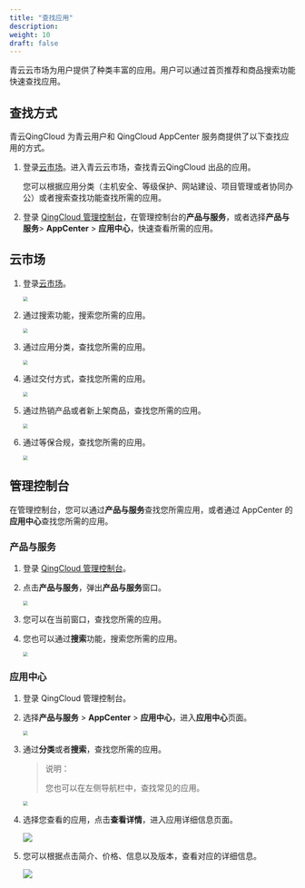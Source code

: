 ```yaml
---
title: "查找应用"
description: 
weight: 10
draft: false
---
```


青云云市场为用户提供了种类丰富的应用。用户可以通过首页推荐和商品搜索功能快速查找应用。

## 查找方式

青云QingCloud 为青云用户和 QingCloud AppCenter 服务商提供了以下查找应用的方式。

1. 登录[云市场](https://marketplace.qingcloud.com/)。进入青云云市场，查找青云QingCloud 出品的应用。

   您可以根据应用分类（主机安全、等级保护、网站建设、项目管理或者协同办公）或者搜索查找功能查找所需的应用。

2. 登录 [QingCloud 管理控制台](https://console.qingcloud.com/)，在管理控制台的**产品与服务**，或者选择**产品与服务**> **AppCenter** > **应用中心**，快速查看所需的应用。

## 云市场

1. 登录[云市场](https://marketplace.qingcloud.com/)。

   <img src="../../_images/um_cloud_market.png" style="zoom:50%;" />

2. 通过搜索功能，搜索您所需的应用。

   <img src="../../_images/um_find_function.png" style="zoom:50%;" />

3. 通过应用分类，查找您所需的应用。

   <img src="../../_images/um_app_classification.png" style="zoom:50%;" />

4. 通过交付方式，查找您所需的应用。

   <img src="../../_images/um_app_payment.png" style="zoom:50%;" />

5. 通过热销产品或者新上架商品，查找您所需的应用。

   <img src="../../_images/um_hot_app.png" style="zoom:50%;" />

6. 通过等保合规，查找您所需的应用。

   <img src="../../_images/um_app_guarantee.png" style="zoom:50%;" />

## 管理控制台

在管理控制台，您可以通过**产品与服务**查找您所需应用，或者通过 AppCenter 的**应用中心**查找您所需的应用。

### 产品与服务

1. 登录 [QingCloud 管理控制台](https://console.qingcloud.com/)。

2. 点击**产品与服务**，弹出**产品与服务**窗口。

   <img src="../../_images/um_app_product.png" style="zoom:50%;" />

3. 您可以在当前窗口，查找您所需的应用。

4. 您也可以通过**搜索**功能，搜索您所需的应用。

   <img src="../../_images/um_app_find.png" style="zoom:50%;" />

### 应用中心

1. 登录 QingCloud 管理控制台。

2. 选择**产品与服务** > **AppCenter** > **应用中心**，进入**应用中心**页面。

   <img src="../../_images/um_appcenter.png" style="zoom:50%;" />

3. 通过**分类**或者**搜索**，查找您所需的应用。

   > 说明：
   >
   > 您也可以在左侧导航栏中，查找常见的应用。

   <img src="../../_images/um_appcenter_search.png" style="zoom:50%;" />

4. 选择您查看的应用，点击**查看详情**，进入应用详细信息页面。

   ![](../../_images/um_view_details.png)

5. 您可以根据点击简介、价格、信息以及版本，查看对应的详细信息。

   ![](../../_images/um_app_details.png)